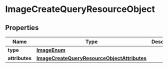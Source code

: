 # ImageCreateQueryResourceObject

## Properties
Name | Type | Description | Notes
------------ | ------------- | ------------- | -------------
**type** | [**ImageEnum**](ImageEnum.md) |  | 
**attributes** | [**ImageCreateQueryResourceObjectAttributes**](ImageCreateQueryResourceObjectAttributes.md) |  | 

